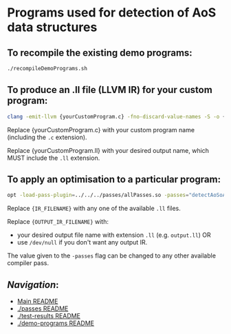 # Programs used for detection of AoS data structures

## To recompile the existing demo programs:

```bash
./recompileDemoPrograms.sh
```

## To produce an .ll file (LLVM IR) for your custom program:

```bash
clang -emit-llvm {yourCustomProgram.c} -fno-discard-value-names -S -o {yourCustomProgram.ll}
```

Replace {yourCustomProgram.c} with your custom program name (including the `.c` extension).

Replace {yourCustomProgram.ll} with your desired output name, which MUST include the `.ll` extension.

## To apply an optimisation to a particular program:

```bash
opt -load-pass-plugin=../../../passes/allPasses.so -passes="detectAoSoA" < {INPUT_IR_FILENAME} > {OUTPUT_IR_FILENAME}  
```

Replace `{IR_FILENAME}` with any one of the available `.ll` files.

Replace `{OUTPUT_IR_FILENAME}` with:
-  your desired output file name with extension `.ll` (e.g. `output.ll`)
OR 
- use `/dev/null` if you don't want any output IR.

The value given to the `-passes` flag can be changed to any other available compiler pass.

## *Navigation*:

- [Main README](../../../README.md)
- [./passes README](../../../passes/README.md)
- [./test-results README](../../../test-results/README.md)
- [./demo-programs README](../../README.md)